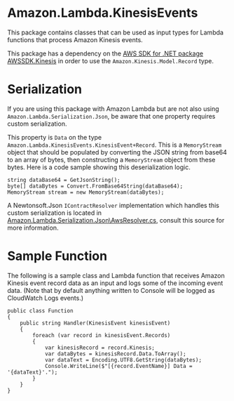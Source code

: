 # Amazon.Lambda.KinesisEvents

This package contains classes that can be used as input types for Lambda functions that process Amazon Kinesis events.

This package has a dependency on the [AWS SDK for .NET package AWSSDK.Kinesis](https://www.nuget.org/packages/AWSSDK.Kinesis/) in order to use the `Amazon.Kinesis.Model.Record` type. 

# Serialization

If you are using this package with Amazon Lambda but are not also using `Amazon.Lambda.Serialization.Json`, be aware that one property requires custom serialization.

This property is `Data` on the type `Amazon.Lambda.KinesisEvents.KinesisEvent+Record`. This is a `MemoryStream` object that should be populated by converting the JSON string from base64 to an array of bytes, then constructing a `MemoryStream` object from these bytes. Here is a code sample showing this deserialization logic.
```
string dataBase64 = GetJsonString();
byte[] dataBytes = Convert.FromBase64String(dataBase64);
MemoryStream stream = new MemoryStream(dataBytes);
```

A Newtonsoft.Json `IContractResolver` implementation which handles this custom serialization is located in [Amazon.Lambda.Serialization.Json\AwsResolver.cs](../Amazon.Lambda.Serialization.Json/AwsResolver.cs), consult this source for more information.

# Sample Function

The following is a sample class and Lambda function that receives Amazon Kinesis event record data as an input and logs some of the incoming event data. (Note that by default anything written to Console will be logged as CloudWatch Logs events.)

```
public class Function
{
    public string Handler(KinesisEvent kinesisEvent)
    {
        foreach (var record in kinesisEvent.Records)
        {
            var kinesisRecord = record.Kinesis;
            var dataBytes = kinesisRecord.Data.ToArray();
            var dataText = Encoding.UTF8.GetString(dataBytes);
            Console.WriteLine($"[{record.EventName}] Data = '{dataText}'.");
        }
    }
}
```
